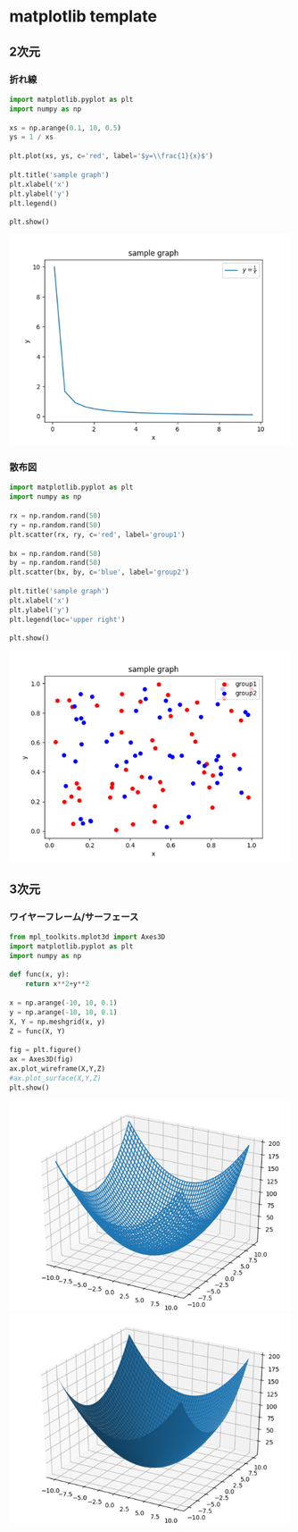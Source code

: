 # matplotlib template

## 2次元

### 折れ線

```py
import matplotlib.pyplot as plt
import numpy as np

xs = np.arange(0.1, 10, 0.5)
ys = 1 / xs

plt.plot(xs, ys, c='red', label='$y=\\frac{1}{x}$')

plt.title('sample graph')
plt.xlabel('x')
plt.ylabel('y')
plt.legend()

plt.show()

```

![alt text](fig1.png)

### 散布図

```py
import matplotlib.pyplot as plt
import numpy as np

rx = np.random.rand(50)
ry = np.random.rand(50)
plt.scatter(rx, ry, c='red', label='group1')

bx = np.random.rand(50)
by = np.random.rand(50)
plt.scatter(bx, by, c='blue', label='group2')

plt.title('sample graph')
plt.xlabel('x')
plt.ylabel('y')
plt.legend(loc='upper right')

plt.show()

```

![alt text](fig2.png)

## 3次元

### ワイヤーフレーム/サーフェース

```py
from mpl_toolkits.mplot3d import Axes3D
import matplotlib.pyplot as plt
import numpy as np

def func(x, y):
    return x**2+y**2

x = np.arange(-10, 10, 0.1)
y = np.arange(-10, 10, 0.1)
X, Y = np.meshgrid(x, y)
Z = func(X, Y)

fig = plt.figure()
ax = Axes3D(fig)
ax.plot_wireframe(X,Y,Z)
#ax.plot_surface(X,Y,Z)
plt.show()

```

![alt text](fig3.png)
![alt text](fig4.png)
